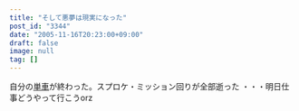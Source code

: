 ```yaml
---
title: "そして悪夢は現実になった"
post_id: "3344"
date: "2005-11-16T20:23:00+09:00"
draft: false
image: null
tag: []
---
```



自分の[単車](/tag/yb-1)が終わった。スプロケ・ミッション回りが全部逝った ・・・明日仕事どうやって行こうorz
